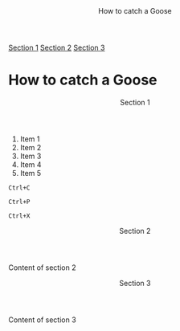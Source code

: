 <!DOCTYPE html>
  <html>
    <head>
      <title>How to CATCH a goose</title>
      <meta charset="UTF-8"/>
      <meta name="viewport" content="width=device-width, initial-scale=1.0"/>
      <link rel="stylesheet" href="index.css"/>
      <link href="_config.yml"/>
    </head>
    <body>
      <nav id="navbar">
        <header>How to catch a Goose</header>
          <a class="nav-link" href="#section_1">Section 1</a>
          <a class="nav-link" href="#section_2">Section 2</a>
          <a class="nav-link" href="#section_3">Section 3</a>
      </nav>
    <main id="main-doc">
      <h1>How to catch a Goose</h1>
      <section class="main-section" id="section_1">
        <header>Section 1</header>
        <p>
            <ol>
              <li>Item 1</li>
              <li>
                Item 2
              </li>
              <li>
                Item 3
              </li>
              <li>
                Item 4
              </li>
              <li>
                Item 5
              </li>
            </ol>
          </p>
          <p>
            <code>Ctrl+C</code>
          </p>
          <p>
            <code>Ctrl+P</code>
          </p>
          <p>
            <code>Ctrl+X</code>
          </p>
        </section>
        <section class="main-section" id="section_2">
          <header>Section 2</header>
          <p>
             Content of section 2
          </p>
        </section>
        <section class="main-section" id="section_3">
          <header>Section 3</header>
          <p>
           Content of section 3
          </p>
        </section>
      </main>
    </body>
  </hmtl>
